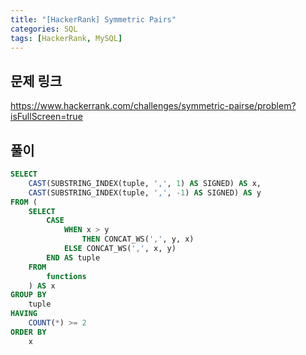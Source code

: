 ```yaml
---
title: "[HackerRank] Symmetric Pairs"
categories: SQL
tags: [HackerRank, MySQL]
---
```


## 문제 링크

<https://www.hackerrank.com/challenges/symmetric-pairse/problem?isFullScreen=true>

## 풀이

```sql
SELECT 
    CAST(SUBSTRING_INDEX(tuple, ',', 1) AS SIGNED) AS x, 
    CAST(SUBSTRING_INDEX(tuple, ',', -1) AS SIGNED) AS y 
FROM (
    SELECT 
        CASE 
            WHEN x > y 
                THEN CONCAT_WS(',', y, x) 
            ELSE CONCAT_WS(',', x, y) 
        END AS tuple 
    FROM 
        functions
    ) AS x 
GROUP BY 
    tuple 
HAVING 
    COUNT(*) >= 2 
ORDER BY 
    x
```